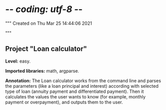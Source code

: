 # -*- coding: utf-8 -*-
"""
Created on Thu Mar 25 14:44:06 2021

"""

## Project "Loan calculator"

**Level:** easy.

**Imported libraries:** math, argparse.


**Annotation:** The Loan calculator works from the command line and parses 
the parameters (like a loan principal and interest) according with selected 
type of loan (annuity payment and differentiated payment). Then it calculates 
the values the user wants to know (for example, monthly payment or overpayment), 
and outputs them to the user.
